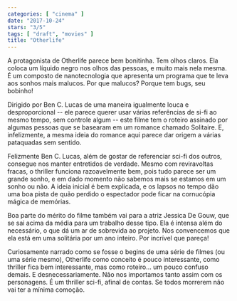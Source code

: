 ```yaml
---
categories: [ "cinema" ]
date: "2017-10-24"
stars: "3/5"
tags: [ "draft", "movies" ]
title: "Otherlife"
---
```

A protagonista de Otherlife parece bem bonitinha. Tem olhos claros. Ela
coloca um líquido negro nos olhos das pessoas, e muito mais nela
mesma. É um composto de nanotecnologia que apresenta um programa que
te leva aos sonhos mais malucos. Por que malucos? Porque tem bugs,
seu bobinho!

Dirigido por Ben C. Lucas de uma maneira igualmente louca e
desproporcional -- ele parece querer usar várias referências de si-fi
ao mesmo tempo, sem controle algum -- este filme tem o roteiro assinado
por algumas pessoas que se basearam em um romance chamado Solitaire. E,
infelizmente, a mesma ideia do romance aqui parece dar origem a várias
pataquadas sem sentido.

Felizmente Ben C. Lucas, além de gostar de referenciar sci-fi dos outros,
consegue nos manter entretidos de verdade. Mesmo com reviravoltas fracas,
o thriller funciona razoavelmente bem, pois tudo parece ser um grande
sonho, e em dado momento não sabemos mais se estamos em um sonho ou
não. A ideia inicial é bem explicada, e os lapsos no tempo dão uma
boa pista de quão perdido o espectador pode ficar na cornucópia mágica
de memórias.

Boa parte do mérito do filme também vai para a atriz Jessica De Gouw,
que se sai acima da média para um trabalho desse tipo. Ela é intensa
além do necessário, o que dá um ar de sobrevida ao projeto. Nos
convencemos que ela está em uma solitária por um ano inteiro. Por
incrível que pareça!

Curiosamente narrado como se fosse o begins de uma série de filmes (ou
uma série mesmo), Otherlife como conceito é pouco interessante, como
thriller fica bem interessante, mas como roteiro... um pouco confuso
demais. E desnecessariamente. Não nos importamos tanto assim com os
personagens. É um thriller sci-fi, afinal de contas. Se todos morrerem
não vai ter a mínima comoção.
